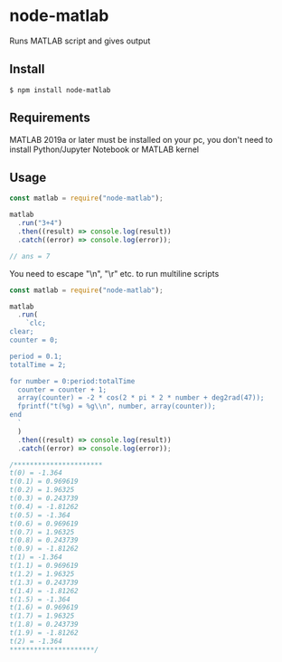 # node-matlab

Runs MATLAB script and gives output

## Install

```
$ npm install node-matlab
```

## Requirements

MATLAB 2019a or later must be installed on your pc, you don't need to install Python/Jupyter Notebook or MATLAB kernel

## Usage

```js
const matlab = require("node-matlab");

matlab
  .run("3+4")
  .then((result) => console.log(result))
  .catch((error) => console.log(error));

// ans = 7
```

You need to escape "\n", "\r" etc. to run multiline scripts

```js
const matlab = require("node-matlab");

matlab
  .run(
    `clc;
clear;
counter = 0;

period = 0.1;
totalTime = 2;

for number = 0:period:totalTime
  counter = counter + 1;
  array(counter) = -2 * cos(2 * pi * 2 * number + deg2rad(47));
  fprintf("t(%g) = %g\\n", number, array(counter));
end
  `
  )
  .then((result) => console.log(result))
  .catch((error) => console.log(error));

/**********************
t(0) = -1.364
t(0.1) = 0.969619
t(0.2) = 1.96325
t(0.3) = 0.243739
t(0.4) = -1.81262
t(0.5) = -1.364
t(0.6) = 0.969619
t(0.7) = 1.96325
t(0.8) = 0.243739
t(0.9) = -1.81262
t(1) = -1.364
t(1.1) = 0.969619
t(1.2) = 1.96325
t(1.3) = 0.243739
t(1.4) = -1.81262
t(1.5) = -1.364
t(1.6) = 0.969619
t(1.7) = 1.96325
t(1.8) = 0.243739
t(1.9) = -1.81262
t(2) = -1.364
*********************/
```
